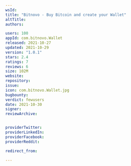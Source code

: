 ```yaml
---
wsId: 
title: "Bitnovo - Buy Bitcoin and create your Wallet"
altTitle: 
authors:

users: 100
appId: com.bitnovo.Wallet
released: 2021-10-27
updated: 2021-10-29
version: "1.0.1"
stars: 2.4
ratings: 7
reviews: 6
size: 102M
website: 
repository: 
issue: 
icon: com.bitnovo.Wallet.jpg
bugbounty: 
verdict: fewusers
date: 2021-10-30
signer: 
reviewArchive:


providerTwitter: 
providerLinkedIn: 
providerFacebook: 
providerReddit: 

redirect_from:

---
```



